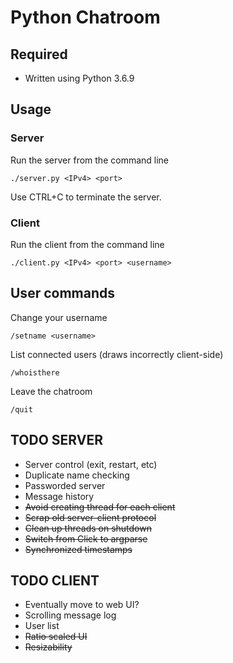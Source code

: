 # Python Chatroom

## Required
* Written using Python 3.6.9

## Usage
### Server
Run the server from the command line

    ./server.py <IPv4> <port>

Use CTRL+C to terminate the server.

### Client
Run the client from the command line

    ./client.py <IPv4> <port> <username>

## User commands
Change your username

    /setname <username>

List connected users (draws incorrectly client-side)

    /whoisthere

Leave the chatroom

    /quit

## TODO SERVER
* Server control (exit, restart, etc)
* Duplicate name checking
* Passworded server
* Message history
* ~~Avoid creating thread for each client~~
* ~~Scrap old server-client protocol~~
* ~~Clean up threads on shutdown~~
* ~~Switch from Click to argparse~~
* ~~Synchronized timestamps~~

## TODO CLIENT
* Eventually move to web UI?
* Scrolling message log
* User list
* ~~Ratio scaled UI~~
* ~~Resizability~~
